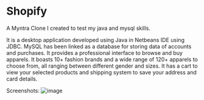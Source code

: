 # Shopify
A Myntra Clone I created to test my java and mysql skills.

It is a desktop application developed using Java in Netbeans IDE using JDBC. MySQL has been linked as a database for storing data of accounts and purchases. It provides a professional interface to browse and buy apparels. It boasts 10+ fashion brands and a wide range of 120+ apparels to choose from, all ranging between different gender and sizes. It has a cart to view your selected products and shipping system to save your address and card details.

Screenshots:
![image](https://user-images.githubusercontent.com/81905343/182011564-b4a56be4-3ada-47eb-ad50-9b243bdf6cc5.png)
